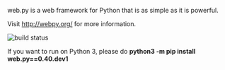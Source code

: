 web.py is a web framework for Python that is as simple as it is powerful.

Visit http://webpy.org/ for more information.

![build status](https://secure.travis-ci.org/webpy/webpy.png?branch=master)

If you want to run on Python 3, please do __python3 -m pip install web.py==0.40.dev1__
